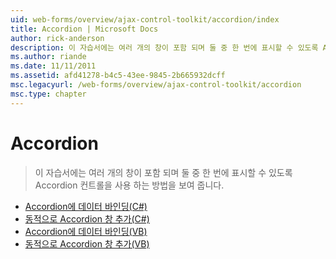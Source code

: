```yaml
---
uid: web-forms/overview/ajax-control-toolkit/accordion/index
title: Accordion | Microsoft Docs
author: rick-anderson
description: 이 자습서에는 여러 개의 창이 포함 되며 둘 중 한 번에 표시할 수 있도록 Accordion 컨트롤을 사용 하는 방법을 보여 줍니다.
ms.author: riande
ms.date: 11/11/2011
ms.assetid: afd41278-b4c5-43ee-9845-2b665932dcff
msc.legacyurl: /web-forms/overview/ajax-control-toolkit/accordion
msc.type: chapter
---
```

<a name="accordion"></a>Accordion
====================
> 이 자습서에는 여러 개의 창이 포함 되며 둘 중 한 번에 표시할 수 있도록 Accordion 컨트롤을 사용 하는 방법을 보여 줍니다.


- [Accordion에 데이터 바인딩(C#)](databinding-to-an-accordion-cs.md)
- [동적으로 Accordion 창 추가(C#)](dynamically-adding-an-accordion-pane-cs.md)
- [Accordion에 데이터 바인딩(VB)](databinding-to-an-accordion-vb.md)
- [동적으로 Accordion 창 추가(VB)](dynamically-adding-an-accordion-pane-vb.md)

